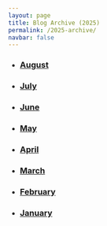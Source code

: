 ```yaml
---
layout: page
title: Blog Archive (2025)
permalink: /2025-archive/
navbar: false
---
```


<ul>
  <li><h3><a href="{% link pages/archive/2025/2025-08-archive.md %}">August</a></h3></li>
  <li><h3><a href="{% link pages/archive/2025/2025-07-archive.md %}">July</a></h3></li>
  <li><h3><a href="{% link pages/archive/2025/2025-06-archive.md %}">June</a></h3></li>
  <li><h3><a href="{% link pages/archive/2025/2025-05-archive.md %}">May</a></h3></li>
  <li><h3><a href="{% link pages/archive/2025/2025-04-archive.md %}">April</a></h3></li>
  <li><h3><a href="{% link pages/archive/2025/2025-03-archive.md %}">March</a></h3></li>
  <li><h3><a href="{% link pages/archive/2025/2025-02-archive.md %}">February</a></h3></li>
  <li><h3><a href="{% link pages/archive/2025/2025-01-archive.md %}">January</a></h3></li>
</ul>